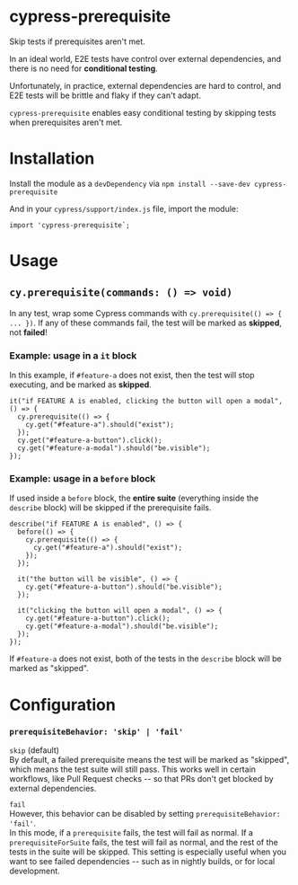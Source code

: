 # cypress-prerequisite
Skip tests if prerequisites aren't met.

In an ideal world, E2E tests have control over external dependencies, and there is no need for **conditional testing**.

Unfortunately, in practice, external dependencies are hard to control, and E2E tests will be brittle and flaky if they can't adapt.  

`cypress-prerequisite` enables easy conditional testing by skipping tests when prerequisites aren't met.

# Installation

Install the module as a `devDependency` via `npm install --save-dev cypress-prerequisite`

And in your `cypress/support/index.js` file, import the module:
```
import 'cypress-prerequisite`;
```

# Usage

## `cy.prerequisite(commands: () => void)`

In any test, wrap some Cypress commands with `cy.prerequisite(() => { ... })`.
If any of these commands fail, the test will be marked as **skipped**, not **failed**!

### Example: usage in a `it` block

In this example, if `#feature-a` does not exist, then the test will stop executing, and be marked as **skipped**.

```
it("if FEATURE A is enabled, clicking the button will open a modal", () => {
  cy.prerequisite(() => {
    cy.get("#feature-a").should("exist");
  });
  cy.get("#feature-a-button").click();
  cy.get("#feature-a-modal").should("be.visible");
});
```

### Example: usage in a `before` block

If used inside a `before` block, the **entire suite** (everything inside the `describe` block) will be skipped if the prerequisite fails.

```
describe("if FEATURE A is enabled", () => {
  before(() => {
    cy.prerequisite(() => {
      cy.get("#feature-a").should("exist");
    });
  });
  
  it("the button will be visible", () => {
    cy.get("#feature-a-button").should("be.visible");
  });
  
  it("clicking the button will open a modal", () => {
    cy.get("#feature-a-button").click();
    cy.get("#feature-a-modal").should("be.visible");
  });
});
```

If `#feature-a` does not exist, both of the tests in the `describe` block will be marked as "skipped".

# Configuration

### `prerequisiteBehavior: 'skip' | 'fail'`

`skip` (default)  
By default, a failed prerequisite means the test will be marked as "skipped", which means the test suite will still pass.
This works well in certain workflows, like Pull Request checks -- so that PRs don't get blocked by external dependencies.

`fail`  
However, this behavior can be disabled by setting `prerequisiteBehavior: 'fail'`.  
In this mode, if a `prerequisite` fails, the test will fail as normal.
If a `prerequisiteForSuite` fails, the test will fail as normal, and the rest of the tests in the suite will be skipped.
This setting is especially useful when you want to see failed dependencies -- such as in nightly builds, or for local development.


